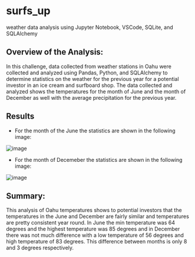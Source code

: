 # surfs_up
weather data analysis using Jupyter Notebook, VSCode, SQLite, and SQLAlchemy

## Overview of the Analysis:
In this challenge, data collected from weather stations in Oahu were collected and analyzed using Pandas, Python, and SQLAlchemy to determine statistics on the weather for the previous year for a potential investor in  an ice cream and surfboard shop. The data collected and analyzed shows the temperatures for the month of June and the month of December as well with the average precipitation for the previous year. 

## Results
-  For the month of the June the statistics are shown in the following image:

![image](https://user-images.githubusercontent.com/111200771/201561378-147bb585-aff5-4796-8138-532b80e448ca.png)

 - For the month of Decemeber the statistics are shown in the following image: 

![image](https://user-images.githubusercontent.com/111200771/201561391-cae1f079-2825-4206-b141-7122b38b8cc0.png)

## Summary: 
This analysis of Oahu temperatures shows to potential investors that the temperatures in the June and December are fairly similar and temperatures are pretty consistent year round. In June the min temperature was 64 degrees and the highest temperature was 85 degrees and in December there was not much difference with a low temperature of 56 degrees and high temperature of 83 degrees. This difference between months is only 8 and 3 degrees respectively.
